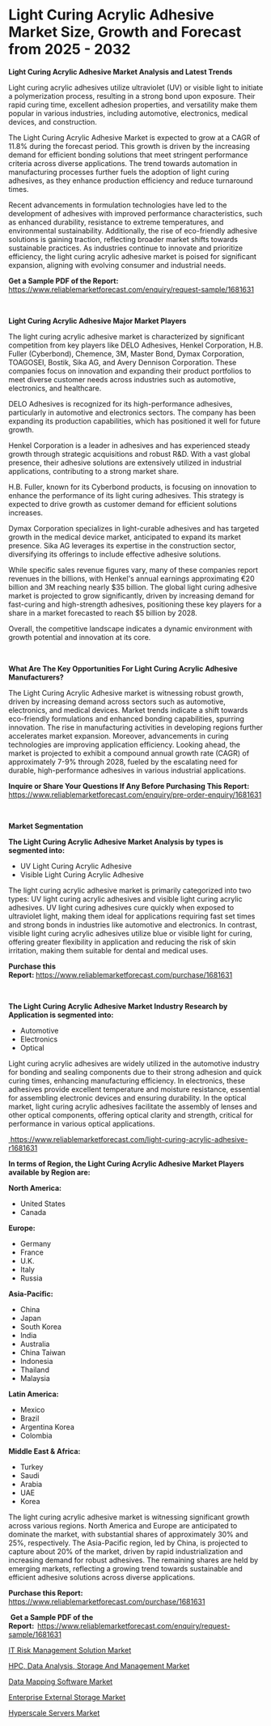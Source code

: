 <p><h1>Light Curing Acrylic Adhesive Market Size, Growth and Forecast from 2025 - 2032</h1></p><p><strong>Light Curing Acrylic Adhesive Market Analysis and Latest Trends</strong></p>
<p><p>Light curing acrylic adhesives utilize ultraviolet (UV) or visible light to initiate a polymerization process, resulting in a strong bond upon exposure. Their rapid curing time, excellent adhesion properties, and versatility make them popular in various industries, including automotive, electronics, medical devices, and construction.</p><p>The Light Curing Acrylic Adhesive Market is expected to grow at a CAGR of 11.8% during the forecast period. This growth is driven by the increasing demand for efficient bonding solutions that meet stringent performance criteria across diverse applications. The trend towards automation in manufacturing processes further fuels the adoption of light curing adhesives, as they enhance production efficiency and reduce turnaround times.</p><p>Recent advancements in formulation technologies have led to the development of adhesives with improved performance characteristics, such as enhanced durability, resistance to extreme temperatures, and environmental sustainability. Additionally, the rise of eco-friendly adhesive solutions is gaining traction, reflecting broader market shifts towards sustainable practices. As industries continue to innovate and prioritize efficiency, the light curing acrylic adhesive market is poised for significant expansion, aligning with evolving consumer and industrial needs.</p></p>
<p><strong>Get a Sample PDF of the Report:&nbsp;</strong> <a href="https://www.reliablemarketforecast.com/enquiry/request-sample/1681631?utm_campaign=1108&utm_medium=2&utm_source=Github&utm_content=ia&utm_term=24032025&utm_id=light-curing-acrylic-adhesive">https://www.reliablemarketforecast.com/enquiry/request-sample/1681631</a></p>
<p>&nbsp;</p>
<p><strong>Light Curing Acrylic Adhesive Major Market Players</strong></p>
<p><p>The light curing acrylic adhesive market is characterized by significant competition from key players like DELO Adhesives, Henkel Corporation, H.B. Fuller (Cyberbond), Chemence, 3M, Master Bond, Dymax Corporation, TOAGOSEI, Bostik, Sika AG, and Avery Dennison Corporation. These companies focus on innovation and expanding their product portfolios to meet diverse customer needs across industries such as automotive, electronics, and healthcare.</p><p>DELO Adhesives is recognized for its high-performance adhesives, particularly in automotive and electronics sectors. The company has been expanding its production capabilities, which has positioned it well for future growth.</p><p>Henkel Corporation is a leader in adhesives and has experienced steady growth through strategic acquisitions and robust R&D. With a vast global presence, their adhesive solutions are extensively utilized in industrial applications, contributing to a strong market share.</p><p>H.B. Fuller, known for its Cyberbond products, is focusing on innovation to enhance the performance of its light curing adhesives. This strategy is expected to drive growth as customer demand for efficient solutions increases.</p><p>Dymax Corporation specializes in light-curable adhesives and has targeted growth in the medical device market, anticipated to expand its market presence. Sika AG leverages its expertise in the construction sector, diversifying its offerings to include effective adhesive solutions.</p><p>While specific sales revenue figures vary, many of these companies report revenues in the billions, with Henkel's annual earnings approximating €20 billion and 3M reaching nearly $35 billion. The global light curing adhesive market is projected to grow significantly, driven by increasing demand for fast-curing and high-strength adhesives, positioning these key players for a share in a market forecasted to reach $5 billion by 2028. </p><p>Overall, the competitive landscape indicates a dynamic environment with growth potential and innovation at its core.</p></p>
<p>&nbsp;</p>
<p><strong>What Are The Key Opportunities For Light Curing Acrylic Adhesive Manufacturers?</strong></p>
<p><p>The Light Curing Acrylic Adhesive market is witnessing robust growth, driven by increasing demand across sectors such as automotive, electronics, and medical devices. Market trends indicate a shift towards eco-friendly formulations and enhanced bonding capabilities, spurring innovation. The rise in manufacturing activities in developing regions further accelerates market expansion. Moreover, advancements in curing technologies are improving application efficiency. Looking ahead, the market is projected to exhibit a compound annual growth rate (CAGR) of approximately 7-9% through 2028, fueled by the escalating need for durable, high-performance adhesives in various industrial applications.</p></p>
<p><strong>Inquire or Share Your Questions If Any Before Purchasing This Report:</strong> <a href="https://www.reliablemarketforecast.com/enquiry/pre-order-enquiry/1681631?utm_campaign=1108&utm_medium=2&utm_source=Github&utm_content=ia&utm_term=24032025&utm_id=light-curing-acrylic-adhesive">https://www.reliablemarketforecast.com/enquiry/pre-order-enquiry/1681631</a></p>
<p>&nbsp;</p>
<p><strong>Market Segmentation</strong></p>
<p><strong>The Light Curing Acrylic Adhesive Market Analysis by types is segmented into:</strong></p>
<p><ul><li>UV Light Curing Acrylic Adhesive</li><li>Visible Light Curing Acrylic Adhesive</li></ul></p>
<p><p>The light curing acrylic adhesive market is primarily categorized into two types: UV light curing acrylic adhesives and visible light curing acrylic adhesives. UV light curing adhesives cure quickly when exposed to ultraviolet light, making them ideal for applications requiring fast set times and strong bonds in industries like automotive and electronics. In contrast, visible light curing acrylic adhesives utilize blue or visible light for curing, offering greater flexibility in application and reducing the risk of skin irritation, making them suitable for dental and medical uses.</p></p>
<p><strong>Purchase this Report:&nbsp;</strong><a href="https://www.reliablemarketforecast.com/purchase/1681631?utm_campaign=1108&utm_medium=2&utm_source=Github&utm_content=ia&utm_term=24032025&utm_id=light-curing-acrylic-adhesive">https://www.reliablemarketforecast.com/purchase/1681631</a></p>
<p>&nbsp;</p>
<p><strong>The Light Curing Acrylic Adhesive Market Industry Research by Application is segmented into:</strong></p>
<p><ul><li>Automotive</li><li>Electronics</li><li>Optical</li></ul></p>
<p><p>Light curing acrylic adhesives are widely utilized in the automotive industry for bonding and sealing components due to their strong adhesion and quick curing times, enhancing manufacturing efficiency. In electronics, these adhesives provide excellent temperature and moisture resistance, essential for assembling electronic devices and ensuring durability. In the optical market, light curing acrylic adhesives facilitate the assembly of lenses and other optical components, offering optical clarity and strength, critical for performance in various optical applications.</p></p>
<p><a href="https://www.reliablemarketforecast.com/light-curing-acrylic-adhesive-r1681631?utm_campaign=1108&utm_medium=2&utm_source=Github&utm_content=ia&utm_term=24032025&utm_id=light-curing-acrylic-adhesive">&nbsp;https://www.reliablemarketforecast.com/light-curing-acrylic-adhesive-r1681631</a></p>
<p><strong>In terms of Region, the Light Curing Acrylic Adhesive Market Players available by Region are:</strong></p>
<p>
    <p> <strong> North America: </strong>
        <ul>
            <li>United States</li>
            <li>Canada</li>
        </ul>
        </p> 
    <p> <strong> Europe: </strong>
        <ul>
            <li>Germany</li>
            <li>France</li>
            <li>U.K.</li>
            <li>Italy</li>
            <li>Russia</li>
        </ul>
        </p> 
    <p> <strong> Asia-Pacific: </strong>
        <ul>
            <li>China</li>
            <li>Japan</li>
            <li>South Korea</li>
            <li>India</li>
            <li>Australia</li>
            <li>China Taiwan</li>
            <li>Indonesia</li>
            <li>Thailand</li>
            <li>Malaysia</li>
        </ul>
        </p> 
    <p> <strong> Latin America: </strong>
        <ul>
            <li>Mexico</li>
            <li>Brazil</li>
            <li>Argentina Korea</li>
            <li>Colombia</li>
        </ul>
        </p> 
    <p> <strong> Middle East & Africa: </strong>
        <ul>
            <li>Turkey</li>
            <li>Saudi</li>
            <li>Arabia</li>
            <li>UAE</li>
            <li>Korea</li>
        </ul>
    </p>
    </p>
<p><p>The light curing acrylic adhesive market is witnessing significant growth across various regions. North America and Europe are anticipated to dominate the market, with substantial shares of approximately 30% and 25%, respectively. The Asia-Pacific region, led by China, is projected to capture about 20% of the market, driven by rapid industrialization and increasing demand for robust adhesives. The remaining shares are held by emerging markets, reflecting a growing trend towards sustainable and efficient adhesive solutions across diverse applications.</p></p>
<p><strong>Purchase this Report: </strong><a href="https://www.reliablemarketforecast.com/purchase/1681631?utm_campaign=1108&utm_medium=2&utm_source=Github&utm_content=ia&utm_term=24032025&utm_id=light-curing-acrylic-adhesive">https://www.reliablemarketforecast.com/purchase/1681631</a></p>
<p>&nbsp;<strong>Get a Sample PDF of the Report:&nbsp;&nbsp;</strong><a href="https://www.reliablemarketforecast.com/enquiry/request-sample/1681631?utm_campaign=1108&utm_medium=2&utm_source=Github&utm_content=ia&utm_term=24032025&utm_id=light-curing-acrylic-adhesive">https://www.reliablemarketforecast.com/enquiry/request-sample/1681631</a></p>
<p><strong></strong></p>
<p><p><a href="https://github.com/fontshatintj/Market-Research-Report-List-1/blob/main/it-risk-management-solution-market.md?utm_campaign=1108&utm_medium=2&utm_source=Github&utm_content=ia&utm_term=24032025&utm_id=light-curing-acrylic-adhesive">IT Risk Management Solution Market</a></p><p><a href="https://github.com/firdwsermald/Market-Research-Report-List-1/blob/main/hpc-data-analysis-storage-and-management-market.md?utm_campaign=1108&utm_medium=2&utm_source=Github&utm_content=ia&utm_term=24032025&utm_id=light-curing-acrylic-adhesive">HPC, Data Analysis, Storage And Management Market</a></p><p><a href="https://github.com/nedzazollo74/Market-Research-Report-List-1/blob/main/data-mapping-software-market.md?utm_campaign=1108&utm_medium=2&utm_source=Github&utm_content=ia&utm_term=24032025&utm_id=light-curing-acrylic-adhesive">Data Mapping Software Market</a></p><p><a href="https://github.com/bredevasil2q/Market-Research-Report-List-1/blob/main/enterprise-external-storage-market.md?utm_campaign=1108&utm_medium=2&utm_source=Github&utm_content=ia&utm_term=24032025&utm_id=light-curing-acrylic-adhesive">Enterprise External Storage Market</a></p><p><a href="https://github.com/winjelequegt/Market-Research-Report-List-1/blob/main/hyperscale-servers-market.md?utm_campaign=1108&utm_medium=2&utm_source=Github&utm_content=ia&utm_term=24032025&utm_id=light-curing-acrylic-adhesive">Hyperscale Servers Market</a></p></p>